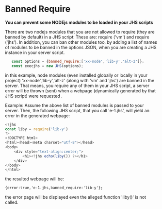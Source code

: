 # Banned Require
**You can prevent some NODEjs modules to be loaded in your JHS scripts**

There are two nodejs modules that you are not allowed to require (they are banned by default) in  a JHS script:
These are: require ('vm') and require ('jhs'). In addition, you can ban other modules too, 
by adding a list of names of modules to be banned in the options JSON, when you are creating 
a JHS instance in your server script.

 ```javascript 
    const options = {banned_require:['xx-node','lib-y','alt-z']};
    const execjhs = new JHS(options);
 ```
  in this example, node modules (even installed globally or locally in your project) 
  'xx-node','lib-y','alt-z' (along with 'vm' and 'jhs') are banned in the server. 
  That means, you require any of them in your JHS script, a server error will be thrown 
  (sent) when a webpage (dynamically generated by that JHS script) were requested .

Example: Assume the above list of banned modules is passed to your server. Then, the following JHS 
script, that you call 'e-1.jhs', will yield an error in the generated webpage: 
```javascript 
<?jhs
const liby = require('lib-y')
?>
<!DOCTYPE html> 
<html><head><meta charset="utf-8"></head>
<body>
    <div style="text-align:center;">
        <h1><?jhs echo(liby()) ?></h1>
    </div>
</body>
</html>
```
the resulted webpage will be:

```html
{error:true,'e-1.jhs,banned_require:'lib-y'};
```
the error page will be displayed even the alleged function 'liby()' 
is not called. 

